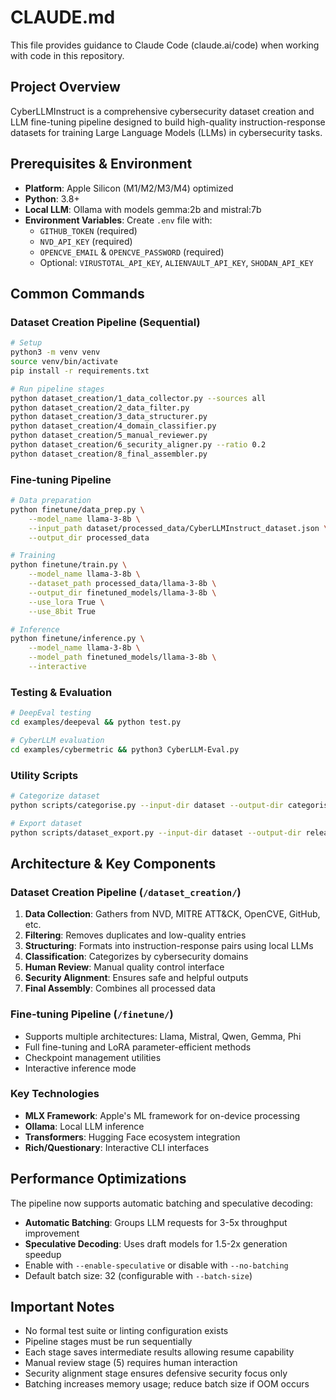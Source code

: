 # CLAUDE.md

This file provides guidance to Claude Code (claude.ai/code) when working with code in this repository.

## Project Overview

CyberLLMInstruct is a comprehensive cybersecurity dataset creation and LLM fine-tuning pipeline designed to build high-quality instruction-response datasets for training Large Language Models (LLMs) in cybersecurity tasks.

## Prerequisites & Environment

- **Platform**: Apple Silicon (M1/M2/M3/M4) optimized
- **Python**: 3.8+
- **Local LLM**: Ollama with models gemma:2b and mistral:7b
- **Environment Variables**: Create `.env` file with:
  - `GITHUB_TOKEN` (required)
  - `NVD_API_KEY` (required)
  - `OPENCVE_EMAIL` & `OPENCVE_PASSWORD` (required)
  - Optional: `VIRUSTOTAL_API_KEY`, `ALIENVAULT_API_KEY`, `SHODAN_API_KEY`

## Common Commands

### Dataset Creation Pipeline (Sequential)
```bash
# Setup
python3 -m venv venv
source venv/bin/activate
pip install -r requirements.txt

# Run pipeline stages
python dataset_creation/1_data_collector.py --sources all
python dataset_creation/2_data_filter.py
python dataset_creation/3_data_structurer.py
python dataset_creation/4_domain_classifier.py
python dataset_creation/5_manual_reviewer.py
python dataset_creation/6_security_aligner.py --ratio 0.2
python dataset_creation/8_final_assembler.py
```

### Fine-tuning Pipeline
```bash
# Data preparation
python finetune/data_prep.py \
    --model_name llama-3-8b \
    --input_path dataset/processed_data/CyberLLMInstruct_dataset.json \
    --output_dir processed_data

# Training
python finetune/train.py \
    --model_name llama-3-8b \
    --dataset_path processed_data/llama-3-8b \
    --output_dir finetuned_models/llama-3-8b \
    --use_lora True \
    --use_8bit True

# Inference
python finetune/inference.py \
    --model_name llama-3-8b \
    --model_path finetuned_models/llama-3-8b \
    --interactive
```

### Testing & Evaluation
```bash
# DeepEval testing
cd examples/deepeval && python test.py

# CyberLLM evaluation
cd examples/cybermetric && python3 CyberLLM-Eval.py
```

### Utility Scripts
```bash
# Categorize dataset
python scripts/categorise.py --input-dir dataset --output-dir categorised

# Export dataset
python scripts/dataset_export.py --input-dir dataset --output-dir release
```

## Architecture & Key Components

### Dataset Creation Pipeline (`/dataset_creation/`)
1. **Data Collection**: Gathers from NVD, MITRE ATT&CK, OpenCVE, GitHub, etc.
2. **Filtering**: Removes duplicates and low-quality entries
3. **Structuring**: Formats into instruction-response pairs using local LLMs
4. **Classification**: Categorizes by cybersecurity domains
5. **Human Review**: Manual quality control interface
6. **Security Alignment**: Ensures safe and helpful outputs
7. **Final Assembly**: Combines all processed data

### Fine-tuning Pipeline (`/finetune/`)
- Supports multiple architectures: Llama, Mistral, Qwen, Gemma, Phi
- Full fine-tuning and LoRA parameter-efficient methods
- Checkpoint management utilities
- Interactive inference mode

### Key Technologies
- **MLX Framework**: Apple's ML framework for on-device processing
- **Ollama**: Local LLM inference
- **Transformers**: Hugging Face ecosystem integration
- **Rich/Questionary**: Interactive CLI interfaces

## Performance Optimizations

The pipeline now supports automatic batching and speculative decoding:
- **Automatic Batching**: Groups LLM requests for 3-5x throughput improvement
- **Speculative Decoding**: Uses draft models for 1.5-2x generation speedup
- Enable with `--enable-speculative` or disable with `--no-batching`
- Default batch size: 32 (configurable with `--batch-size`)

## Important Notes

- No formal test suite or linting configuration exists
- Pipeline stages must be run sequentially
- Each stage saves intermediate results allowing resume capability
- Manual review stage (5) requires human interaction
- Security alignment stage ensures defensive security focus only
- Batching increases memory usage; reduce batch size if OOM occurs